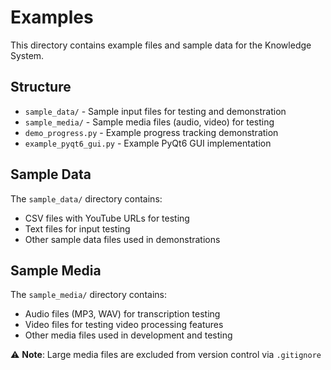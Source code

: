 # Examples

This directory contains example files and sample data for the Knowledge System.

## Structure

- `sample_data/` - Sample input files for testing and demonstration
- `sample_media/` - Sample media files (audio, video) for testing
- `demo_progress.py` - Example progress tracking demonstration
- `example_pyqt6_gui.py` - Example PyQt6 GUI implementation

## Sample Data

The `sample_data/` directory contains:
- CSV files with YouTube URLs for testing
- Text files for input testing
- Other sample data files used in demonstrations

## Sample Media

The `sample_media/` directory contains:
- Audio files (MP3, WAV) for transcription testing
- Video files for testing video processing features
- Other media files used in development and testing

⚠️ **Note**: Large media files are excluded from version control via `.gitignore` 